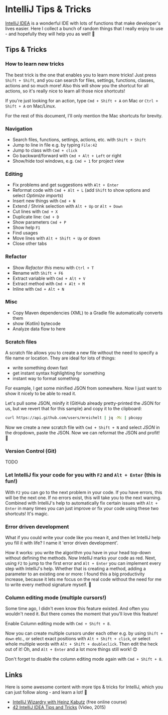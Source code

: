 # IntelliJ Tips & Tricks

[IntelliJ IDEA](https://www.jetbrains.com/idea/) is a wonderful IDE with lots of functions that make developer's lives easier. Here I collect a bunch of random things that I really enjoy to use - and hopefully they will help you as well! 🎉

## Tips & Tricks

### How to learn new tricks

The best trick is the one that enables you to learn more tricks! Just press `Shift + Shift`, and you can search for files, settings, functions, classes, actions and so much more! Also this will show you the shortcut for all actions, so it's really nice to learn all those nice shortcuts!

If you're just looking for an action, type `Cmd + Shift + A` on Mac or `Ctrl + Shift + A` on Mac/Linux.

For the rest of this document, I'll only mention the Mac shortcuts for brevity.

### Navigation

- Search files, functions, settings, actions, etc. with `Shift + Shift`
- Jump to line in file e.g. by typing `File:42`
- Jump to class with `Cmd + click`
- Go backward/forward with `Cmd + Alt + Left` or right
- Show/hide tool windows, e.g. `Cmd + 1` for project view

### Editing

- Fix problems and get suggestions with `Alt + Enter`
- Reformat code with `Cmd + Alt + L` (add `Shift` to show options and select *Optimize imports*)
- Insert new things with `Cmd + N`
- Extend / Shrink selection with `Alt + Up` or `Alt + Down`
- Cut lines with `Cmd + X`
- Duplicate line: `Cmd + D`
- Show parameters `Cmd + P`
- Show help `F1`
- Find usages
- Move lines with `Alt + Shift + Up` or down
- Close other tabs

### Refactor

- Show *Refactor this* menu with `Ctrl + T`
- Rename with `Shift + F6`
- Extract variable with `Cmd + Alt + V`
- Extract method with `Cmd + Alt + M`
- Inline with `Cmd + Alt + N`

### Misc

- Copy Maven dependencies (XML) to a Gradle file automatically converts them
- show (Kotlin) bytecode
- Analyze data flow to here

### Scratch files

A scratch file allows you to create a new file without the need to specify a file name or location. They are ideal for lots of things:

- write something down fast
- get instant syntax highlighting for something
- instant way to format something

For example, I get some minified JSON from somewhere. Now I just want to show it nicely to be able to read it.

Let's pull some JSON, minify it (GitHub already pretty-printed the JSON for us, but we revert that for this sample) and copy it to the clipboard:

```bash
curl https://api.github.com/users/mreichelt | jq -Mc | pbcopy
```

Now we create a new scratch file with `Cmd + Shift + N` and select *JSON* in the dropdown, paste the JSON. Now we can reformat the JSON and profit! 🎉

### Version Control (Git)

TODO

### Let IntelliJ fix your code for you with `F2` and `Alt + Enter` (this is fun!)

With `F2` you can go to the next problem in your code. If you have errors, this will be the next one. If no errors exist, this will take you to the next warning. Combined with IntelliJ's help to automatically fix certain issues with `Alt + Enter` in many times you can just improve or fix your code using these two shortcuts! It's magic.

### Error driven development

What if you could write your code like you mean it, and then let IntelliJ help you fill it with life? I name it 'error driven development'.

How it works: you write the algorithm you have in your head top-down without defining the methods. Now IntelliJ marks your code as red. Next, using `F2` to jump to the first error and `Alt + Enter` you can implement every step with IntelliJ's help. Whether that is creating a method, adding a parameter to an existing one or more: I found this a big productivity increase, because it lets me focus on the real code without the need for me to write every method signature myself. 💪

### Column editing mode (multiple cursors!)

Some time ago, I didn't even know this feature existed. And often you wouldn't need it. But there comes the moment that you'll love this feature!

Enable Column editing mode with `Cmd + Shift + 8`.

Now you can create multiple cursors under each other e.g. by using `Shift + down` etc., or select exact positions with `Alt + Shift + click`, or select whole multiple words with `Alt + Shift + doubleclick`. Then edit the heck out of it! Oh, and `Alt + Enter` and a lot more things still work! 😊

Don't forget to disable the column editing mode again with `Cmd + Shift + 8`.

## Links

Here is some awesome content with more tips & tricks for IntelliJ, which you can just follow along - and learn a lot! 🌟

- [IntelliJ Wizardry with Heinz Kabutz](https://javaspecialists.teachable.com/p/intellij-wizardry) (free online course)
- [42 IntelliJ IDEA Tips and Tricks](https://www.youtube.com/watch?v=eq3KiAH4IBI) (Video, 2015)
